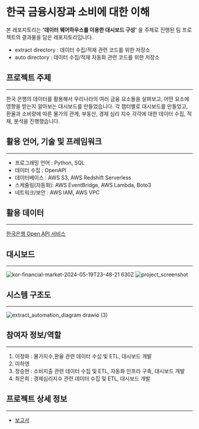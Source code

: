 # 한국 금융시장과 소비에 대한 이해

본 레포지토리는 **'데이터 웨어하우스를 이용한 대시보드 구성'** 을 주제로 진행된 팀 프로젝트의 결과물을 담은 레포지토리입니다.
- extract directory : 데이터 수집/적재 관련 코드를 위한 저장소
- auto directory : 데이터 수집/적재 자동화 관련 코드를 위한 저장소

## 프로젝트 주제

---

한국 은행의 데이터를 활용해서 우리나라의 여러 금융 요소들을 살펴보고, 어떤 요소에 영향을 받는지 알아보는 대시보드를 만들었습니다.
각 챕터별로 대시보드를 만들었고, 환율과 소비량에 따른 물가의 관계, 부동산, 경제 심리 지수 각각에 대한 데이터 수집, 적재, 분석을 진행했습니다.

## 활용 언어, 기술 및 프레임워크

---

- 프로그래밍 언어 : Python, SQL
- 데이터 수집 : OpenAPI
- 데이터베이스 : AWS S3, AWS Redshift Serverless
- 스케줄링(자동화): AWS EventBridge, AWS Lambda, Boto3
- 네트워크/보안 : AWS IAM, AWS VPC

## 활용 데이터

---

[한국은행 Open API 서비스](https://ecos.bok.or.kr/api/#/)

## 대시보드

---

![kor-financial-market-2024-05-19T23-48-21 630Z](https://github.com/kor-financial-market-project/kfm-dashboard/assets/64184518/9d54313e-9d14-4092-b8ca-18d6ba1bafc3)
![project_screenshot](https://github.com/kor-financial-market-project/kfm-dashboard/assets/64184518/703e4268-b439-42ab-90e1-7f07e51b0a24)

## 시스템 구조도

---

![extract_automation_diagram drawio (3)](https://github.com/kor-financial-market-project/kfm-dashboard/assets/64184518/afc8c0de-dfb8-49f2-a798-93f4a82e483b)

## 참여자 정보/역할

---

1. 이정화 : 물가지수,환율 관련 데이터 수십 및 ETL, 대시보드 개발
2. 이하영 
3. 정승현 : 소비지출 관련 데이터 수집 및 ETL, 자동화 인프라 구축, 대시보드 개발
4. 최은희 : 경제심리지수 관련 데이터 수집 및 ETL, 대시보드 개발


## 프로젝트 상세 정보

---

- [보고서](https://cyclic-river-4c1.notion.site/2-2-2-43af810df24340879a80b9b46e95b4c3?pvs=4)
